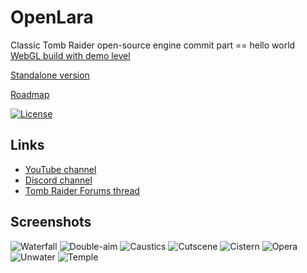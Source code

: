 # OpenLara
Classic Tomb Raider open-source engine
commit part == hello world
[WebGL build with demo level](http://xproger.info/projects/OpenLara/)

[Standalone version](https://github.com/XProger/OpenLara/releases/tag/latest)

[Roadmap](https://github.com/XProger/OpenLara/issues/353)

[![License](https://img.shields.io/badge/License-BSD%202--Clause-orange.svg)](https://opensource.org/licenses/BSD-2-Clause)  

## Links
* [YouTube channel](https://youtu.be/Rbl3NmKAZoM?list=PL7DiEQQWqCj79eodyi2R_vi87IdONIR-B)
* [Discord channel](https://discord.gg/EF8JaQB)
* [Tomb Raider Forums thread](http://www.tombraiderforums.com/showthread.php?t=216618)

## Screenshots
![Waterfall](http://xproger.info/projects/OpenLara/shots/waterfall.jpg)
![Double-aim](http://xproger.info/projects/OpenLara/shots/multi-aim.jpg)
![Caustics](http://xproger.info/projects/OpenLara/shots/caustics.jpg)
![Cutscene](http://xproger.info/projects/OpenLara/shots/cut1.jpg)
![Cistern](http://xproger.info/projects/OpenLara/shots/flipmap.jpg)
![Opera](http://xproger.info/projects/OpenLara/shots/tr2_opera.jpg)
![Unwater](http://xproger.info/projects/OpenLara/shots/tr2_unwater1.jpg)
![Temple](http://xproger.info/projects/OpenLara/shots/tr3_temple.jpg)
